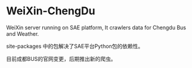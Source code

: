 WeiXin-ChengDu
==============
WeiXin server running on SAE platform, It crawlers data for Chengdu Bus and Weather.

site-packages 中的包解决了SAE平台Python包的依赖性。

目前成都BUS的官网变更，后期推出新的爬虫。